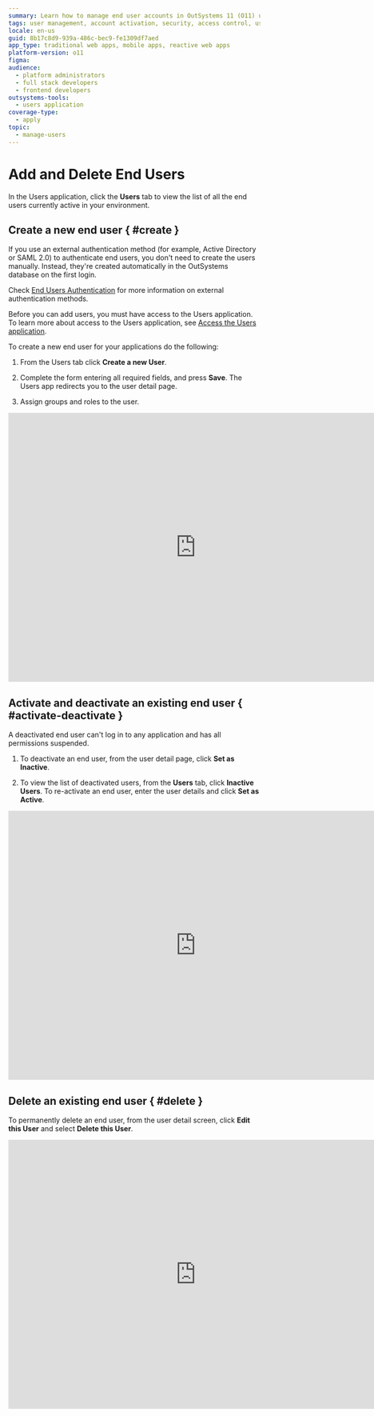 ```yaml
---
summary: Learn how to manage end user accounts in OutSystems 11 (O11) using the Users application for creation, activation, deactivation, and deletion.
tags: user management, account activation, security, access control, user roles
locale: en-us
guid: 8b17c8d9-939a-486c-bec9-fe1309df7aed
app_type: traditional web apps, mobile apps, reactive web apps
platform-version: o11
figma:
audience:
  - platform administrators
  - full stack developers
  - frontend developers
outsystems-tools:
  - users application
coverage-type:
  - apply
topic:
  - manage-users
---
```


# Add and Delete End Users


In the Users application, click the **Users** tab to view the list of all the end users currently active in your environment.

## Create a new end user { #create }

<div class="info" markdown="1">

If you use an external authentication method (for example, Active Directory or SAML 2.0) to authenticate end users, you don't need to create the users manually. Instead, they're created automatically in the OutSystems database on the first login.

Check [End Users Authentication](end-user-authentication/intro.md) for more information on external authentication methods.

</div>

Before you can add users, you must have access to the Users application. To learn more about access to the Users application, see [Access the Users application](accessing-users.md).

To create a new end user for your applications do the following:

1. From the Users tab click **Create a new User**.

1. Complete the form entering all required fields, and press **Save**. The Users app redirects you to the user detail page.

1. Assign groups and roles to the user.

<iframe src="https://player.vimeo.com/video/823688722" width="750" height="538" frameborder="0" allow="autoplay; fullscreen" allowfullscreen="">Video demonstrating creating a user</iframe>

## Activate and deactivate an existing end user { #activate-deactivate }

A deactivated end user can't log in to any application and has all permissions suspended.
  
1. To deactivate an end user, from the user detail page, click **Set as Inactive**.

1. To view the list of deactivated users, from the **Users** tab, click **Inactive Users**. To re-activate an end user, enter the user details and click **Set as Active**.

<iframe src="https://player.vimeo.com/video/823688669" width="750" height="538" frameborder="0" allow="autoplay; fullscreen" allowfullscreen="">Video demonstrating deactivating a user</iframe>

## Delete an existing end user { #delete }

To permanently delete an end user, from the user detail screen, click **Edit this User** and select **Delete this User**.

<iframe src="https://player.vimeo.com/video/823688619" width="750" height="538" frameborder="0" allow="autoplay; fullscreen" allowfullscreen="">Video demonstrating deleting a user</iframe>
